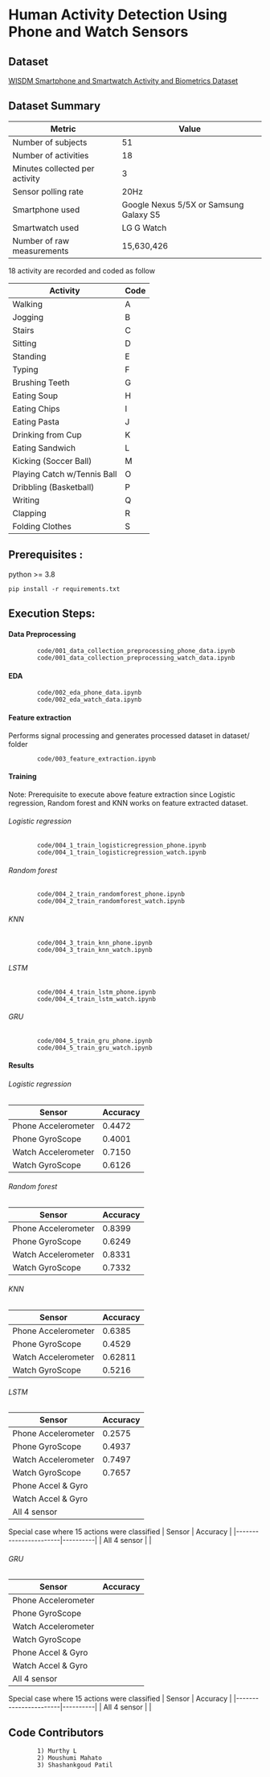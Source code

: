 # Human Activity Detection Using Phone and Watch Sensors
## Dataset
[WISDM Smartphone and Smartwatch Activity and Biometrics Dataset](https://archive.ics.uci.edu/dataset/507/wisdm+smartphone+and+smartwatch+activity+and+biometrics+dataset)

## Dataset Summary
| Metric                     | Value                     |
|----------------------------|---------------------------|
| Number of subjects         | 51                        |
| Number of activities       | 18                        |
| Minutes collected per activity | 3                   |
| Sensor polling rate        | 20Hz                      |
| Smartphone used            | Google Nexus 5/5X or Samsung Galaxy S5 |
| Smartwatch used            | LG G Watch               |
| Number of raw measurements | 15,630,426               |

18 activity are recorded and coded as follow

| Activity                   | Code |
|----------------------------|------|
| Walking                    | A    |
| Jogging                    | B    |
| Stairs                     | C    |
| Sitting                    | D    |
| Standing                   | E    |
| Typing                     | F    |
| Brushing Teeth             | G    |
| Eating Soup                | H    |
| Eating Chips               | I    |
| Eating Pasta               | J    |
| Drinking from Cup          | K    |
| Eating Sandwich            | L    |
| Kicking (Soccer Ball)      | M    |
| Playing Catch w/Tennis Ball| O    |
| Dribbling (Basketball)     | P    |
| Writing                    | Q    |
| Clapping                   | R    |
| Folding Clothes            | S    |

## Prerequisites :
python >= 3.8

    pip install -r requirements.txt

## Execution Steps:

#### Data Preprocessing
            code/001_data_collection_preprocessing_phone_data.ipynb
            code/001_data_collection_preprocessing_watch_data.ipynb
#### EDA
            code/002_eda_phone_data.ipynb
            code/002_eda_watch_data.ipynb
#### Feature extraction
Performs signal processing and generates processed dataset in dataset/ folder

            code/003_feature_extraction.ipynb

#### Training
Note: Prerequisite to execute above feature extraction since Logistic regression, Random forest and KNN works on feature extracted dataset.

###### Logistic regression
            code/004_1_train_logisticregression_phone.ipynb
            code/004_1_train_logisticregression_watch.ipynb

###### Random forest
            code/004_2_train_randomforest_phone.ipynb
            code/004_2_train_randomforest_watch.ipynb

###### KNN
            code/004_3_train_knn_phone.ipynb
            code/004_3_train_knn_watch.ipynb



###### LSTM
            code/004_4_train_lstm_phone.ipynb
            code/004_4_train_lstm_watch.ipynb
###### GRU
            code/004_5_train_gru_phone.ipynb
            code/004_5_train_gru_watch.ipynb
#### Results

###### Logistic regression
| Sensor                | Accuracy |
|-----------------------|----------|
| Phone Accelerometer   |  0.4472  | 
| Phone GyroScope       |  0.4001  |
| Watch Accelerometer   |  0.7150  |
| Watch GyroScope       |  0.6126  |

###### Random forest
| Sensor                | Accuracy |
|-----------------------|----------|
| Phone Accelerometer   |  0.8399  | 
| Phone GyroScope       |  0.6249  |
| Watch Accelerometer   |  0.8331  |
| Watch GyroScope       |  0.7332  |

###### KNN
| Sensor                | Accuracy |
|-----------------------|----------|
| Phone Accelerometer   |  0.6385  | 
| Phone GyroScope       |  0.4529  |
| Watch Accelerometer   |  0.62811 |
| Watch GyroScope       |  0.5216  |



###### LSTM
| Sensor                | Accuracy |
|-----------------------|----------|
| Phone Accelerometer   |  0.2575  | 
| Phone GyroScope       |  0.4937  |
| Watch Accelerometer   |  0.7497  |
| Watch GyroScope       |  0.7657  |
| Phone Accel & Gyro    |          |
| Watch Accel & Gyro    |          |
| All 4 sensor          |          |

Special case where 15 actions were classified
| Sensor                | Accuracy |
|-----------------------|----------|
| All 4 sensor          |          |

###### GRU
| Sensor                | Accuracy |
|-----------------------|----------|
| Phone Accelerometer   |          | 
| Phone GyroScope       |          |
| Watch Accelerometer   |          |
| Watch GyroScope       |          |
| Phone Accel & Gyro    |          |
| Watch Accel & Gyro    |          |
| All 4 sensor          |          |

Special case where 15 actions were classified
| Sensor                | Accuracy |
|-----------------------|----------|
| All 4 sensor          |          |

## Code Contributors 
            1) Murthy L
            2) Moushumi Mahato
            3) Shashankgoud Patil

